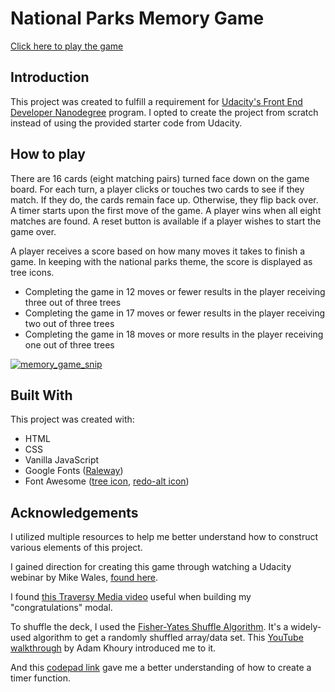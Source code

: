 # National Parks Memory Game
[Click here to play the game](https://mattdahlseid.github.io/national-parks-memory-game/)

## Introduction
This project was created to fulfill a requirement for [Udacity's Front End Developer Nanodegree](https://www.udacity.com/course/front-end-web-developer-nanodegree--nd001) program. I opted to create the project from scratch instead of using the provided starter code from Udacity.

## How to play
There are 16 cards (eight matching pairs) turned face down on the game board. For each turn, a player clicks or touches two cards to see if they match. If they do, the cards remain face up. Otherwise, they flip back over. A timer starts upon the first move of the game. A player wins when all eight matches are found. A reset button is available if a player wishes to start the game over.

A player receives a score based on how many moves it takes to finish a game. In keeping with the national parks theme, the score is displayed as tree icons.
* Completing the game in 12 moves or fewer results in the player receiving three out of three trees
* Completing the game in 17 moves or fewer results in the player receiving two out of three trees
* Completing the game in 18 moves or more results in the player receiving one out of three trees

<a href="https://ibb.co/dBJxky"><img src="https://preview.ibb.co/meqosd/memory_game_snip.png" alt="memory_game_snip" border="0"></a>

## Built With
This project was created with:
* HTML
* CSS 
* Vanilla JavaScript
* Google Fonts ([Raleway](https://fonts.google.com/specimen/Raleway))
* Font Awesome ([tree icon](https://fontawesome.com/icons/tree?style=solid), [redo-alt icon](https://fontawesome.com/icons/redo-alt?style=solid))

## Acknowledgements
I utilized multiple resources to help me better understand how to construct various elements of this project.

I gained direction for creating this game through watching a Udacity webinar by Mike Wales, [found here](https://www.youtube.com/watch?v=_rUH-sEs68Y).

I found [this Traversy Media video](https://www.youtube.com/watch?v=6ophW7Ask_0) useful when building my "congratulations" modal.

To shuffle the deck, I used the [Fisher-Yates Shuffle Algorithm](https://bost.ocks.org/mike/shuffle/). It's a widely-used algorithm to get a randomly shuffled array/data set. This [YouTube walkthrough](https://www.youtube.com/watch?v=tLxBwSL3lPQ&feature=youtu.be) by Adam Khoury introduced me to it. 

And this [codepad link](https://codepad.co/snippet/YMYUDYgr) gave me a better understanding of how to create a timer function.
